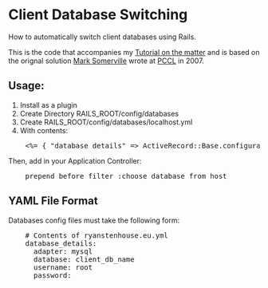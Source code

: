 Client Database Switching
=========================

How to automatically switch client databases using Rails.

This is the code that accompanies my [Tutorial on the matter][1] and is based on the orignal
solution [Mark Somerville][2] wrote at [PCCL][3] in 2007.


Usage:
------

1. Install as a plugin
2. Create Directory RAILS_ROOT/config/databases
3. Create RAILS_ROOT/config/databases/localhost.yml
4. With contents:

<pre>
	<%= { "database_details" => ActiveRecord::Base.configurations["development"] }.to_yaml %>
</pre>

Then, add in your Application Controller:

<pre>
	prepend_before_filter :choose_database_from_host
</pre>

YAML File Format
----------------
Databases config files must take the following form:

<pre>
	# Contents of ryanstenhouse.eu.yml
	database_details:
	  adapter: mysql
	  database: client_db_name
	  username: root
	  password:
</pre>

[1]: http://ryanstenhouse.eu/tutorials/2010/02/07/dynamic-database-switching-rails-how-to-do-it/
[2]: http://mark.scottishclimbs.com
[3]: http://www.pccl.co.uk
